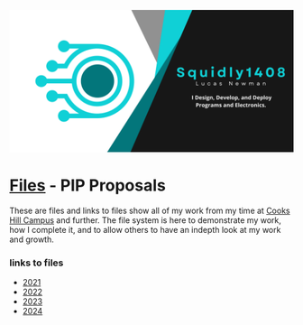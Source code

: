 ![Header](https://raw.githubusercontent.com/Squidly1408/folders/main/images/banner.png)
# [Files]() - PIP Proposals
These are files and links to files show all of my work from my time at [Cooks Hill Campus](https://cookshill-s.schools.nsw.gov.au/) and further. The file system is here to demonstrate my work, how I complete it, and to allow others to have an indepth look at my work and growth. 
### links to files
- [2021]()
- [2022]()
- [2023]()
- [2024]()